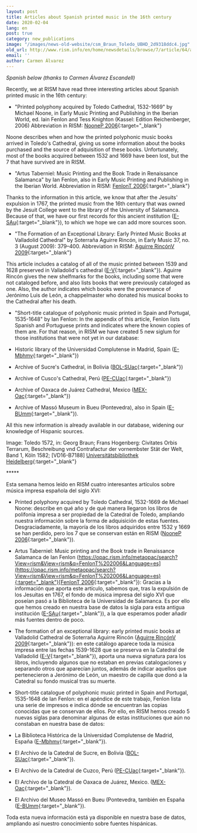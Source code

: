 ```yaml
---
layout: post
title: Articles about Spanish printed music in the 16th century
date: 2020-02-04
lang: en
post: true
category: new_publications
image: "/images/news-old-website/csm_Braun_Toledo_UBHD_2d9318ddc4.jpg"
old_url: http://www.rism.info/en/home/newsdetails/browse/7/article/64/articles-about-spanish-printed-music-in-the-16th-century.html
email: ''
author: Carmen Álvarez
---
```


_Spanish below (thanks to Carmen Álvarez Escandell)_

Recently, we at RISM have read three interesting articles about Spanish printed music in the 16th century:

- "Printed polyphony acquired by Toledo Cathedral, 1532-1669" by Michael Noone, in Early Music Printing and Publishing in the Iberian World, ed. Iain Fenlon and Tess Knighton (Kassel: Edition Reichenberger, 2006) Abbreviation in RISM: [NooneP 2006](https://opac.rism.info/metaopac/search?View=rism&View=rism&q=NooneP%202006&Language=en){:target="_blank"}

Noone describes when and how the printed polyphonic music books arrived in Toledo's Cathedral, giving us some information about the books purchased and the source of adquisition of these books. Unfortunately, most of the books acquired between 1532 and 1669 have been lost, but the 7 that have survived are in RISM.

- "Artus Taberniel: Music Printing and the Book Trade in Renaissance Salamanca" by Ian Fenlon, also in Early Music Printing and Publishing in the Iberian World. Abbreviation in RISM: [FenlonT 2006](https://opac.rism.info/metaopac/search?View=rism&View=rism&q=FenlonT%202006&Language=en){:target="_blank"}

Thanks to the information in this article, we know that after the Jesuits' expulsion in 1767, the printed music from the 16th century that was owned by the Jesuit College went to the library of the University of Salamanca. Because of that, we have our first records for this ancient institution ([E-SAu](https://opac.rism.info/search?View=rism&siglum=E-SAu&Language=en){:target="_blank"}), to which we hope we can add more sources soon.

- "The Formation of an Exceptional Library: Early Printed Music Books at Valladolid Cathedral" by Soterraña Aguirre Rincón, in Early Music 37, no. 3 (August 2009): 379–400. Abbreviation in RISM: [Aguirre RincónV 2009](https://opac.rism.info/metaopac/search?View=rism&View=rism&q=Aguirre%20Rinco%CC%81nV%202009&Language=en){:target="_blank"}

This article includes a catalog of all of the music printed between 1539 and 1628 preserved in Valladolid's cathedral ([E-V](https://opac.rism.info/search?View=rism&siglum=E-V&Language=en){:target="_blank"}). Aguirre Rincón gives the new shelfmarks for the books, including some that were not cataloged before, and also lists books that were previously cataloged as one. Also, the author indicates which books were the provenance of Jerónimo Luis de León, a chappelmaster who donated his musical books to the Cathedral after his death.

- "Short-title catalogue of polyphonic music printed in Spain and Portugal, 1535-1648" by Ian Fenlon: In the appendix of this article, Fenlon lists Spanish and Portuguese prints and indicates where the known copies of them are. For that reason, in RISM we have created 5 new siglum for those institutions that were not yet in our database:

- Historic library of the Universidad Complutense in Madrid, Spain ([E-Mbhmv](https://opac.rism.info/search?id=991014754&View=rism){:target="_blank"})
- Archive of Sucre's Cathedral, in Bolivia ([BOL-SUac](https://opac.rism.info/search?id=990055270&View=rism){:target="_blank"})
- Archive of Cusco's Cathedral, Perú ([PE-CUac](https://opac.rism.info/search?id=990055270&View=rism){:target="_blank"})
- Archive of Oaxaca de Juárez Cathedral, Mexico ([MEX-Oac](https://opac.rism.info/search?id=990038240&View=rism){:target="_blank"})
- Archive of Massó Museum in Bueu (Pontevedra), also in Spain ([E-BUmm](https://opac.rism.info/search?id=990011332&View=rism){:target="_blank"}).

All this new information is already available in our database, widening our knowledge of Hispanic sources.

Image: Toledo 1572, in: Georg Braun; Frans Hogenberg: Civitates Orbis Terrarum, Beschreibung vnd Contrafactur der vornembster Stät der Welt, Band 1, Köln 1582; [VD16-B7188] [Universitätsbibliothek Heidelberg](http://diglit.ub.uni-heidelberg.de/diglit/braun1582bd1){:target="_blank"}


\*\*\*\*\*


Esta semana hemos leído en RISM cuatro interesantes artículos sobre música impresa española del siglo XVI:

- Printed polyphony acquired by Toledo Cathedral, 1532-1669 de Michael Noone: describe en qué año y de qué manera llegaron los libros de polifonía impresa a ser propiedad de la Catedral de Toledo, ampliando nuestra información sobre la forma de adquisición de estas fuentes. Desgraciadamente, la mayoría de los libros adquiridos entre 1532 y 1669 se han perdido, pero los 7 que se conservan están en RISM ([NooneP 2006](https://opac.rism.info/metaopac/search?View=rism&View=rism&q=NooneP%202006&Language=es){:target="_blank"}).

- Artus Taberniel: Music printing and the Book trade in Renaissance Salamanca de Ian Fenlon ([https://opac.rism.info/metaopac/search?View=rism&View=rism&q=FenlonT%202006&Language=es](https://opac.rism.info/metaopac/search?View=rism&View=rism&q=FenlonT%202006&Language=es){:target="_blank"}[FenlonT 2006](https://opac.rism.info/metaopac/search?View=rism&View=rism&q=FenlonT%202006&Language=es){:target="_blank"}): Gracias a la información que aporta este artículo, sabemos que, tras la expulsión de los Jesuitas en 1767, el fondo de música impresa del siglo XVI que poseían pasó a la Biblioteca de la Universidad de Salamanca. Es por ello que hemos creado en nuestra base de datos la sigla para esta antigua institución ([E-SAu](https://opac.rism.info/search?View=rism&siglum=E-SAu&Language=es){:target="_blank"}), a la que esperamos poder añadir más fuentes dentro de poco.

- The formation of an exceptional library: early printed music books at Valladolid Cathedral de Soterraña Aguirre Rincón ([Aguirre RincónV 2009](https://opac.rism.info/metaopac/search?View=rism&View=rism&q=Aguirre%20Rinco%CC%81nV%202009&Language=es){:target="_blank"}): en este catálogo aparece toda la música impresa entre las fechas 1539-1628 que se preserva en la Catedral de Valladolid ([E-V](https://opac.rism.info/search?View=rism&siglum=E-V&Language=es){:target="_blank"}), aporta una nueva signatura para los libros, incluyendo algunos que no estaban en previas catalogaciones y separando otros que aparecían juntos, además de indicar aquellos que pertenecieron a Jerónimo de León, un maestro de capilla que donó a la Catedral su fondo musical tras su muerte.

- Short-title catalogue of polyphonic music printed in Spain and Portugal, 1535-1648 de Ian Fenlon: en el apéndice de este trabajo, Fenlon lista una serie de impresos e indica dónde se encuentran las copias conocidas que se conservan de ellos. Por ello, en RISM hemos creado 5 nuevas siglas para denominar algunas de estas instituciones que aún no constaban en nuestra base de datos:

- La Biblioteca Histórica de la Universidad Complutense de Madrid, España ([E-Mbhmv](https://opac.rism.info/search?id=991014754&View=rism){:target="_blank"}).

- El Archivo de la Catedral de Sucre, en Bolivia ([BOL-SUac](https://opac.rism.info/search?id=990055270&View=rism){:target="_blank"}).

- El Archivo de la Catedral de Cuzco, Perú ([PE-CUac](https://opac.rism.info/search?id=990055270&View=rism){:target="_blank"}).

- El Archivo de la Catedral de Oaxaca de Juárez, Mexico. ([MEX-Oac](https://opac.rism.info/search?id=990038240&View=rism){:target="_blank"}).

- El Archivo del Museo Massó en Bueu (Pontevedra, también en España ([E-BUmm](https://opac.rism.info/search?id=990011332&View=rism){:target="_blank"}).

Toda esta nueva información está ya disponible en nuestra base de datos, ampliando así nuestro conocimiento sobre fuentes hispánicas.
